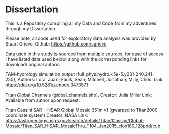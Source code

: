 # Dissertation
This is a Repository compiling all my Data and Code from my adventures through my Dissertation.


Please note, all code used for exploratory data analysis was provided by Stuart Grieve. Github: https://github.com/sgrieve


Data used in this study is sourced from multiple sources, for ease of access I have listed data used below, along with the corresponding links for download/ original author:

TAM-hydrology simulation output (full_phys.hydro.k5e-5.y231-240,241-250), 
Authors: Lora, Juan; Faulk, Sean; Mitchell, Jonathan; Milly, Chris. 
Link: https://doi.org/10.5281/zenodo.3473571

Titan Global Channels (global_channels.shp),
Creator: Julia Miller
Link: Available from author upon request.

Titan Cassini SAR - HiSAR Global Mosaic 351m v1 (gwarped to Titan2000 coordinate system)
Creator: NASA
Link: https://astrogeology.usgs.gov/search/details/Titan/Cassini/Global-Mosaic/Titan_SAR_HiSAR_MosaicThru_T104_Jan2015_clon180_128ppd/cub

